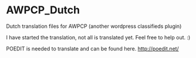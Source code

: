 AWPCP_Dutch
===========

Dutch translation files for AWPCP (another wordpress classifieds plugin)

I have started the translation, not all is translated yet.
Feel free to help out. :)

POEDIT is needed to translate and can be found here. http://poedit.net/
